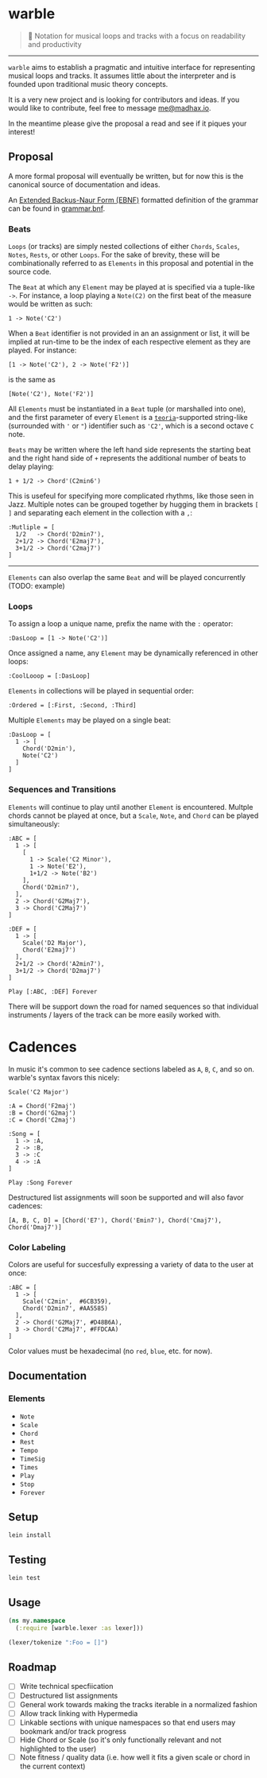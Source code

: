 # warble

> :musical_score: Notation for musical loops and tracks with a focus on readability and productivity

---

`warble` aims to establish a pragmatic and intuitive interface for representing musical loops and tracks. It assumes little about the interpreter and is founded upon traditional music theory concepts.

It is a very new project and is looking for contributors and ideas. If you would like to contribute, feel free to message me@madhax.io.

In the meantime please give the proposal a read and see if it piques your interest!

## Proposal

A more formal proposal will eventually be written, but for now this is the canonical source of documentation and ideas.

An [Extended Backus-Naur Form (EBNF)](https://en.wikipedia.org/wiki/Extended_Backus%E2%80%93Naur_Form) formatted definition of the grammar can be found in [grammar.bnf](https://github.com/slurmulon/warble/blob/master/grammar.bnf).

### Beats

`Loops` (or tracks) are simply nested collections of either `Chords`, `Scales`, `Notes`, `Rests`, or other `Loops`. For the sake of brevity, these will be combinationally referred to as `Elements` in this proposal and potential in the source code.

The `Beat` at which any `Element` may be played at is specified via a tuple-like `->`. For instance, a loop playing a `Note(C2)` on the first beat of the measure would be written as such:

```
1 -> Note('C2')
```

When a `Beat` identifier is not provided in an an assignment or list, it will be implied at run-time to be the index of each respective element as they are played. For instance:

```
[1 -> Note('C2'), 2 -> Note('F2')]
```

is the same as

```
[Note('C2'), Note('F2')]
```

All `Elements` must be instantiated in a `Beat` tuple (or marshalled into one), and the first parameter of every `Element` is a [`teoria`](https://github.com/saebekassebil/teoria)-supported string-like (surrounded with `'` or `"`) identifier such as `'C2'`, which is a second octave `C` note.

`Beats` may be written where the left hand side represents the starting beat and the right hand side of `+` represents the additional number of beats to delay playing:

```
1 + 1/2 -> Chord'(C2min6')
```

This is usefeul for specifying more complicated rhythms, like those seen in Jazz.
Multiple notes can be grouped together by hugging them in brackets `[ ]` and separating each element in the collection with a `,`:

```
:Mutliple = [
  1/2   -> Chord('D2min7'),
  2+1/2 -> Chord('E2maj7'),
  3+1/2 -> Chord('C2maj7')
]
```

---

`Elements` can also overlap the same `Beat` and will be played concurrently (TODO: example)

### Loops


To assign a loop a unique name, prefix the name with the `:` operator:

```
:DasLoop = [1 -> Note('C2')]
```

Once assigned a name, any `Element` may be dynamically referenced in other loops:

```
:CoolLooop = [:DasLoop]
```

`Elements` in collections will be played in sequential order:

```
:Ordered = [:First, :Second, :Third]
```

Multiple `Elements` may be played on a single beat:

```
:DasLoop = [
  1 -> [
    Chord('D2min'),
    Note('C2')
  ]
]
```

### Sequences and Transitions

`Elements` will continue to play until another `Element` is encountered. Multple chords cannot be played at once, but a `Scale`, `Note`, and `Chord` can be played simultaneously:

```
:ABC = [
  1 -> [
    [
      1 -> Scale('C2 Minor'),
      1 -> Note('E2'),
      1+1/2 -> Note('B2')
    ],
    Chord('D2min7'),
  ],
  2 -> Chord('G2Maj7'),
  3 -> Chord('C2Maj7')
]

:DEF = [
  1 -> [
    Scale('D2 Major'),
    Chord('E2maj7')
  ],
  2+1/2 -> Chord('A2min7'),
  3+1/2 -> Chord('D2maj7')
]

Play [:ABC, :DEF] Forever
```

There will be support down the road for named sequences so that individual instruments / layers of the track can be more easily worked with.

# Cadences

In music it's common to see cadence sections labeled as `A`, `B`, `C`, and so on. warble's syntax favors this nicely:

```
Scale('C2 Major')

:A = Chord('F2maj')
:B = Chord('G2maj')
:C = Chord('C2maj')

:Song = [
  1 -> :A,
  2 -> :B,
  3 -> :C
  4 -> :A
]

Play :Song Forever
```

Destructured list assignments will soon be supported and will also favor cadences:

```
[A, B, C, D] = [Chord('E7'), Chord('Emin7'), Chord('Cmaj7'), Chord('Dmaj7')]
```

### Color Labeling

Colors are useful for succesfully expressing a variety of data to the user at once:

```
:ABC = [
  1 -> [
    Scale('C2min',  #6CB359),
    Chord('D2min7', #AA5585)
  ],
  2 -> Chord('G2Maj7', #D48B6A),
  3 -> Chord('C2Maj7', #FFDCAA)
]
```

Color values must be hexadecimal (no `red`, `blue`, etc. for now).

## Documentation

### Elements

 - `Note`
 - `Scale`
 - `Chord`
 - `Rest`
 - `Tempo`
 - `TimeSig`
 - `Times`
 - `Play`
 - `Stop`
 - `Forever`

## Setup

`lein install`

## Testing

`lein test`

## Usage

```clojure
(ns my.namespace
  (:require [warble.lexer :as lexer]))

(lexer/tokenize ":Foo = []")

```

## Roadmap

 - [ ] Write technical specfiication
 - [ ] Destructured list assignments
 - [ ] General work towards making the tracks iterable in a normalized fashion
 - [ ] Allow track linking with Hypermedia
 - [ ] Linkable sections with unique namespaces so that end users may bookmark and/or track progress
 - [ ] Hide Chord or Scale (so it's only functionally relevant and not highlighted to the user)
 - [ ] Note fitness / quality data (i.e. how well it fits a given scale or chord in the current context)
